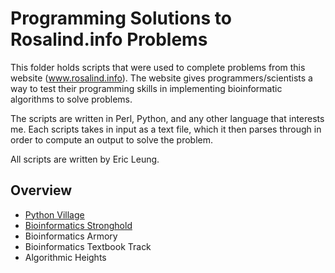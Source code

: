 # Programming Solutions to Rosalind.info Problems

This folder holds scripts that were used to complete problems from this website
(www.rosalind.info). The website gives programmers/scientists a way to test
their programming skills in implementing bioinformatic algorithms to solve
problems. 

The scripts are written in Perl, Python, and any other language that interests
me. Each scripts takes in input as a text file, which it then parses through in
order to compute an output to solve the problem.

All scripts are written by Eric Leung.

## Overview

- [Python Village](python-village/)
- [Bioinformatics Stronghold](bioinformatics-stronghold/)
- Bioinformatics Armory
- Bioinformatics Textbook Track
- Algorithmic Heights
